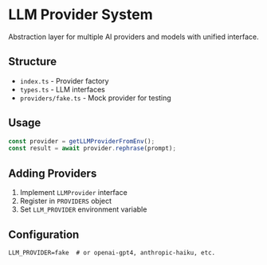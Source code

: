 # LLM Provider System

Abstraction layer for multiple AI providers and models with unified interface.

## Structure
- `index.ts` - Provider factory
- `types.ts` - LLM interfaces  
- `providers/fake.ts` - Mock provider for testing

## Usage
```typescript
const provider = getLLMProviderFromEnv();
const result = await provider.rephrase(prompt);
```

## Adding Providers
1. Implement `LLMProvider` interface
2. Register in `PROVIDERS` object
3. Set `LLM_PROVIDER` environment variable

## Configuration
```env
LLM_PROVIDER=fake  # or openai-gpt4, anthropic-haiku, etc.
``` 